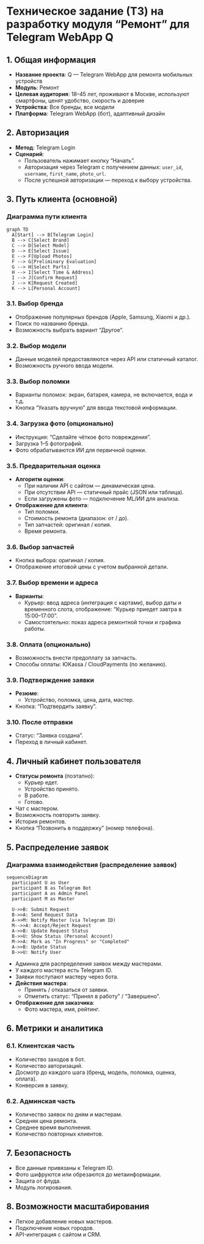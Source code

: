# Техническое задание (ТЗ) на разработку модуля “Ремонт” для Telegram WebApp Q

## 1. Общая информация
- **Название проекта**: Q — Telegram WebApp для ремонта мобильных устройств
- **Модуль**: Ремонт
- **Целевая аудитория**: 18–45 лет, проживают в Москве, используют смартфоны, ценят удобство, скорость и доверие
- **Устройства**: Все бренды, все модели
- **Платформа**: Telegram WebApp (бот), адаптивный дизайн

## 2. Авторизация
- **Метод**: Telegram Login
- **Сценарий**:
  - Пользователь нажимает кнопку “Начать”.
  - Авторизация через Telegram с получением данных: `user_id`, `username`, `first_name`, `photo_url`.
  - После успешной авторизации — переход к выбору устройства.

## 3. Путь клиента (основной)

### Диаграмма пути клиента
```mermaid
graph TD
  A[Start] --> B[Telegram Login]
  B --> C[Select Brand]
  C --> D[Select Model]
  D --> E[Select Issue]
  E --> F[Upload Photos]
  F --> G[Preliminary Evaluation]
  G --> H[Select Parts]
  H --> I[Select Time & Address]
  I --> J[Confirm Request]
  J --> K[Request Created]
  K --> L[Personal Account]
```

### 3.1. Выбор бренда
- Отображение популярных брендов (Apple, Samsung, Xiaomi и др.).
- Поиск по названию бренда.
- Возможность выбрать вариант “Другое”.

### 3.2. Выбор модели
- Данные моделей предоставляются через API или статичный каталог.
- Возможность ручного ввода модели.

### 3.3. Выбор поломки
- Варианты поломок: экран, батарея, камера, не включается, вода и т.д.
- Кнопка “Указать вручную” для ввода текстовой информации.

### 3.4. Загрузка фото (опционально)
- Инструкция: “Сделайте чёткое фото повреждения”.
- Загрузка 1–5 фотографий.
- Фото обрабатываются ИИ для первичной оценки.

### 3.5. Предварительная оценка
- **Алгоритм оценки**:
  - При наличии API с сайтом — динамическая цена.
  - При отсутствии API — статичный прайс (JSON или таблица).
  - Если загружены фото — подключение ML/ИИ для анализа.
- **Отображение для клиента**:
  - Тип поломки.
  - Стоимость ремонта (диапазон: от / до).
  - Тип запчастей: оригинал / копия.
  - Время ремонта.

### 3.6. Выбор запчастей
- Кнопка выбора: оригинал / копия.
- Отображение итоговой цены с учетом выбранной детали.

### 3.7. Выбор времени и адреса
- **Варианты**:
  - Курьер: ввод адреса (интеграция с картами), выбор даты и временного слота, отображение: “Курьер приедет завтра в 15:00–17:00”.
  - Самостоятельно: показ адреса ремонтной точки и графика работы.

### 3.8. Оплата (опционально)
- Возможность внести предоплату за запчасть.
- Способы оплаты: ЮKassa / CloudPayments (по желанию).

### 3.9. Подтверждение заявки
- **Резюме**:
  - Устройство, поломка, цена, дата, мастер.
- Кнопка: “Подтвердить заявку”.

### 3.10. После отправки
- Статус: “Заявка создана”.
- Переход в личный кабинет.

## 4. Личный кабинет пользователя
- **Статусы ремонта** (поэтапно):
  - Курьер едет.
  - Устройство принято.
  - В работе.
  - Готово.
- Чат с мастером.
- Возможность повторить заявку.
- История ремонтов.
- Кнопка “Позвонить в поддержку” (номер телефона).

## 5. Распределение заявок

### Диаграмма взаимодействия (распределение заявок)
```mermaid
sequenceDiagram
  participant U as User
  participant B as Telegram Bot
  participant A as Admin Panel
  participant M as Master

  U->>B: Submit Request
  B->>A: Send Request Data
  A->>M: Notify Master (via Telegram ID)
  M-->>A: Accept/Reject Request
  A->>B: Update Request Status
  B->>U: Show Status (Personal Account)
  M->>A: Mark as "In Progress" or "Completed"
  A->>B: Update Status
  B->>U: Notify User
```

- Админка для распределения заявок между мастерами.
- У каждого мастера есть Telegram ID.
- Заявки поступают мастеру через бота.
- **Действия мастера**:
  - Принять / отказаться от заявки.
  - Отметить статус: “Принял в работу” / “Завершено”.
- **Отображение для заказчика**:
  - Фото мастера, имя, рейтинг.

## 6. Метрики и аналитика

### 6.1. Клиентская часть
- Количество заходов в бот.
- Количество авторизаций.
- Досмотр до каждого шага (бренд, модель, поломка, оценка, оплата).
- Конверсия в заявку.

### 6.2. Админская часть
- Количество заявок по дням и мастерам.
- Средняя цена ремонта.
- Среднее время выполнения.
- Количество повторных клиентов.

## 7. Безопасность
- Все данные привязаны к Telegram ID.
- Фото шифруются или обрезаются до метаинформации.
- Защита от флуда.
- Модуль логирования.

## 8. Возможности масштабирования
- Легкое добавление новых мастеров.
- Подключение новых городов.
- API-интеграция с сайтом и CRM.
